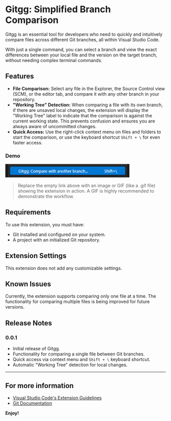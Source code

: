 # Gitgg: Simplified Branch Comparison

Gitgg is an essential tool for developers who need to quickly and intuitively compare files across different Git branches, all within Visual Studio Code.

With just a single command, you can select a branch and view the exact differences between your local file and the version on the target branch, without needing complex terminal commands.

## Features

- **File Comparison:** Select any file in the Explorer, the Source Control view (SCM), or the editor tab, and compare it with any other branch in your repository.
- **"Working Tree" Detection:** When comparing a file with its own branch, if there are unsaved local changes, the extension will display the "Working Tree" label to indicate that the comparison is against the current working state. This prevents confusion and ensures you are always aware of uncommitted changes.
- **Quick Access:** Use the right-click context menu on files and folders to start the comparison, or use the keyboard shortcut `Shift + \` for even faster access.

### Demo

![](shortcut.png)

> Replace the empty link above with an image or GIF (like a .gif file) showing the extension in action. A GIF is highly recommended to demonstrate the workflow.

## Requirements

To use this extension, you must have:

- Git installed and configured on your system.
- A project with an initialized Git repository.

## Extension Settings

This extension does not add any customizable settings.

## Known Issues

Currently, the extension supports comparing only one file at a time. The functionality for comparing multiple files is being improved for future versions.

## Release Notes

### 0.0.1

- Initial release of Gitgg.
- Functionality for comparing a single file between Git branches.
- Quick access via context menu and `Shift + \` keyboard shortcut.
- Automatic "Working Tree" detection for local changes.

---

## For more information

- [Visual Studio Code's Extension Guidelines](https://code.visualstudio.com/api/references/extension-guidelines)
- [Git Documentation](https://git-scm.com/doc)

**Enjoy!**